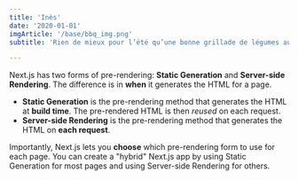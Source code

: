 ```yaml
---
title: 'Inès'
date: '2020-01-01'
imgArticle: '/base/bbq_img.png'
subtitle: 'Rien de mieux pour l’été qu’une bonne grillade de légumes aubergines, courgettes et maïs.'

---
```


Next.js has two forms of pre-rendering: **Static Generation** and **Server-side Rendering**. The difference is in **when** it generates the HTML for a page.

- **Static Generation** is the pre-rendering method that generates the HTML at **build time**. The pre-rendered HTML is then _reused_ on each request.
- **Server-side Rendering** is the pre-rendering method that generates the HTML on **each request**.

Importantly, Next.js lets you **choose** which pre-rendering form to use for each page. You can create a "hybrid" Next.js app by using Static Generation for most pages and using Server-side Rendering for others.
